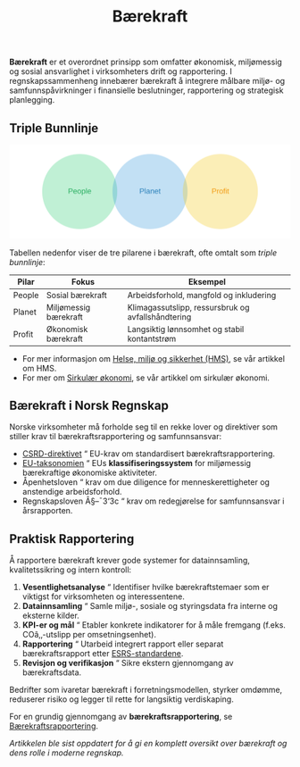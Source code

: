 ﻿---
title: "Bærekraft"
seoTitle: "Bærekraft"
meta_description: '**Bærekraft** er et overordnet prinsipp som omfatter økonomisk, miljømessig og sosial ansvarlighet i virksomheters drift og rapportering. I regnskapssammenhe...'
slug: baerekraft
type: blog
layout: pages/single
---

**Bærekraft** er et overordnet prinsipp som omfatter økonomisk, miljømessig og sosial ansvarlighet i virksomheters drift og rapportering. I regnskapssammenheng innebærer bærekraft å integrere målbare miljø- og samfunnspåvirkninger i finansielle beslutninger, rapportering og strategisk planlegging.

## Triple Bunnlinje

![Triple Bunnlinje](triple-bottom-line.svg)

Tabellen nedenfor viser de tre pilarene i bærekraft, ofte omtalt som *triple bunnlinje*:

| Pilar   | Fokus                    | Eksempel                                    |
|---------|--------------------------|---------------------------------------------|
| People  | Sosial bærekraft         | Arbeidsforhold, mangfold og inkludering     |
| Planet  | Miljømessig bærekraft    | Klimagassutslipp, ressursbruk og avfallshåndtering |
| Profit  | Økonomisk bærekraft      | Langsiktig lønnsomhet og stabil kontantstrøm |

* For mer informasjon om [Helse, miljø og sikkerhet (HMS)](/blogs/regnskap/hms "Helse, miljø og sikkerhet (HMS)"), se vår artikkel om HMS.
* For mer om [Sirkulær økonomi](/blogs/regnskap/sirkulaer-okonomi "Sirkulær økonomi i Regnskap: En Guide til Sirkulær økonomi og Regnskapspraksis"), se vår artikkel om sirkulær økonomi.

## Bærekraft i Norsk Regnskap

Norske virksomheter må forholde seg til en rekke lover og direktiver som stiller krav til bærekraftsrapportering og samfunnsansvar:

* [CSRD-direktivet](/blogs/regnskap/hva-er-csrd "Hva er CSRD? Corporate Sustainability Reporting Directive - Komplett Guide") “ EU-krav om standardisert bærekraftsrapportering.
* [EU-taksonomien](/blogs/regnskap/hva-er-eu-taksonomien "Hva er EU-taksonomien? Komplett Guide til EUs Klassifiseringssystem for Bærekraftige Aktiviteter") “ EUs **klassifiseringssystem** for miljømessig bærekraftige økonomiske aktiviteter.
* Åpenhetsloven “ krav om due diligence for menneskerettigheter og anstendige arbeidsforhold.
* Regnskapsloven Â§–¯3‘3c “ krav om redegjørelse for samfunnsansvar i årsrapporten.

## Praktisk Rapportering

Å rapportere bærekraft krever gode systemer for datainnsamling, kvalitetssikring og intern kontroll:

1. **Vesentlighetsanalyse** “ Identifiser hvilke bærekraftstemaer som er viktigst for virksomheten og interessentene.
2. **Datainnsamling** “ Samle miljø-, sosiale og styringsdata fra interne og eksterne kilder.
3. **KPI-er og mål** “ Etabler konkrete indikatorer for å måle fremgang (f.eks. COâ‚‚-utslipp per omsetningsenhet).
4. **Rapportering** “ Utarbeid integrert rapport eller separat bærekraftsrapport etter [ESRS-standardene](/blogs/regnskap/hva-er-csrd "Hva er CSRD? Corporate Sustainability Reporting Directive - Komplett Guide").
5. **Revisjon og verifikasjon** “ Sikre ekstern gjennomgang av bærekraftsdata.

Bedrifter som ivaretar bærekraft i forretningsmodellen, styrker omdømme, reduserer risiko og legger til rette for langsiktig verdiskaping.

For en grundig gjennomgang av **bærekraftsrapportering**, se [Bærekraftsrapportering](/blogs/regnskap/baerekraftsrapportering "Bærekraftsrapportering: En komplett guide til bærekraftsrapportering").

*Artikkelen ble sist oppdatert for å gi en komplett oversikt over bærekraft og dens rolle i moderne regnskap.*











